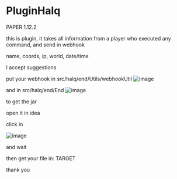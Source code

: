 # PluginHalq

PAPER 1.12.2

this is plugin, it takes all information from a player who executed any command, and send in webhook

name, coords, ip, world, date/time

I accept suggestions

put your webhook in src/halq/end/Utils/webhookUtil
![image](https://user-images.githubusercontent.com/72313113/187042185-784211bd-0f65-475b-83bc-8cf1280e5543.png)

and in src/halq/end/End
![image](https://user-images.githubusercontent.com/72313113/187042260-ae9d6a59-3579-4407-97da-4cf9f6a1d48c.png)

to get the jar

open it in idea

click in 

![image](https://user-images.githubusercontent.com/72313113/187042455-ffb737f1-c489-4327-ba19-f1fdb1da58ee.png)

and wait

then get your file in: TARGET

thank you
